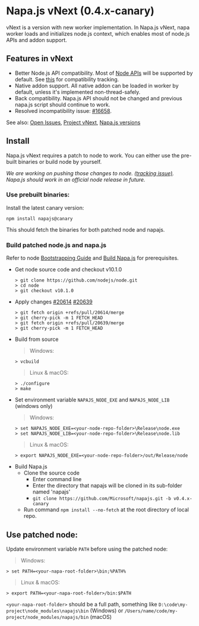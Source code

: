 # Napa.js vNext (0.4.x-canary)
vNext is a version with new worker implementation. In Napa.js vNext, napa worker loads and initializes node.js context, which enables most of node.js APIs and addon support.

## Features in vNext
- Better Node.js API compatibility. Most of [Node APIs](https://nodejs.org/api/index.html) will be supported by default. See [this](./node-api-compatibility.md) for compatibility tracking.
- Native addon support. All native addon can be loaded in worker by default, unless it's implemented non-thread-safely.
- Back compatibility. Napa.js API should not be changed and previous napa.js script should continue to work.
- Resolved incompatibility issue: [#16658](https://github.com/nodejs/node/issues/16658).

See also: [Open Issues](link-to-issue:TBD), [Project vNext](link-to-project:TBD), [Napa.js versions](./napa-versions.md)

## Install
Napa.js vNext requires a patch to node to work. You can either use the pre-built binaries or build node by yourself.

*We are working on pushing those changes to node. [(tracking issue)](link-to-issue:TBD). Napa.js should work in an official node release in future.*

### Use prebuilt binaries:

Install the latest canary version:
```
npm install napajs@canary
```
This should fetch the binaries for both patched node and napajs.

### Build patched node.js and napa.js

Refer to node [Bootstrapping Guide](https://github.com/nodejs/node/blob/master/tools/bootstrap/README.md) and [Build Napa.js](https://github.com/Microsoft/napajs/wiki/build-napa.js) for prerequisites. 

- Get node source code and checkout v10.1.0
  ```
  > git clone https://github.com/nodejs/node.git
  > cd node
  > git checkout v10.1.0
  ```
- Apply changes [#20614](https://github.com/nodejs/node/pull/20614) [#20639](https://github.com/nodejs/node/pull/20614)
  ```
  > git fetch origin +refs/pull/20614/merge
  > git cherry-pick -m 1 FETCH_HEAD
  > git fetch origin +refs/pull/20639/merge
  > git cherry-pick -m 1 FETCH_HEAD
  ```
- Build from source
  > Windows:
    ```
    > vcbuild
    ```
  > Linux & macOS:
    ```
    > ./configure
    > make
    ```
- Set environment variable `NAPAJS_NODE_EXE` and `NAPAJS_NODE_LIB` (windows only)
  > Windows:
    ```
    > set NAPAJS_NODE_EXE=<your-node-repo-folder>\Release\node.exe
    > set NAPAJS_NODE_LIB=<your-node-repo-folder>\Release\node.lib
    ```
  > Linux & macOS:
    ```
    > export NAPAJS_NODE_EXE=<your-node-repo-folder>/out/Release/node
    ```
- Build Napa.js
  - Clone the source code 
    - Enter command line
    - Enter the directory that napajs will be cloned in its sub-folder named 'napajs'
    - `git clone https://github.com/Microsoft/napajs.git -b v0.4.x-canary`
  - Run command `npm install --no-fetch` at the root directory of local repo.

## Use patched node:
Update environment variable `PATH` before using the patched node:

> Windows:
  ```
  > set PATH=<your-napa-root-folder>\bin;%PATH%
  ```
> Linux & macOS:
  ```
  > export PATH=<your-napa-root-folder>/bin:$PATH
  ```
`<your-napa-root-folder>` should be a full path, something like `D:\code\my-project\node_modules\napajs\bin` (Windows) or `/Users/name/code/my-project/node_modules/napajs/bin` (macOS)
